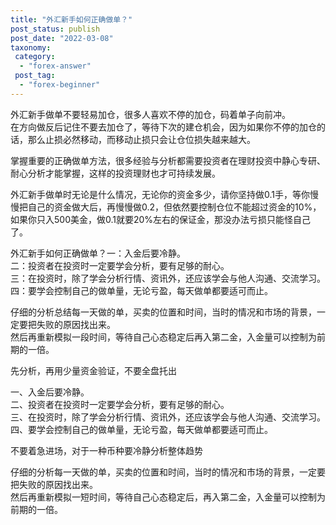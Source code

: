 ```yaml
---
title: "外汇新手如何正确做单？"
post_status: publish
post_date: "2022-03-08"
taxonomy:
 category: 
  - "forex-answer"
 post_tag: 
  - "forex-beginner"
---
```


外汇新手做单不要轻易加仓，很多人喜欢不停的加仓，码着单子向前冲。  
在方向做反后记住不要去加仓了，等待下次的建仓机会，因为如果你不停的加仓的话，那么止损必然移动，而移动止损只会让仓位损失越来越大。  

掌握重要的正确做单方法，很多经验与分析都需要投资者在理财投资中静心专研、耐心分析才能掌握，这样的投资理财也才可持续发展。  

外汇新手做单时无论是什么情况，无论你的资金多少，请你坚持做0.1手，等你慢慢把自己的资金做大后，再慢慢做0.2，但依然要控制仓位不能超过资金的10%，如果你只入500美金，做0.1就要20%左右的保证金，那没办法亏损只能怪自己了。  

外汇新手如何正确做单？一：入金后要冷静。  
二：投资者在投资时一定要学会分析，要有足够的耐心。  
三：在投资时，除了学会分析行情、资讯外，还应该学会与他人沟通、交流学习。  
四：要学会控制自己的做单量，无论亏盈，每天做单都要适可而止。  

仔细的分析总结每一天做的单，买卖的位置和时间，当时的情况和市场的背景，一定要把失败的原因找出来。  
然后再重新模拟一段时间，等待自己心态稳定后再入第二金，入金量可以控制为前期的一倍。  

先分析，再用少量资金验证，不要全盘托出

一、入金后要冷静。  
二、投资者在投资时一定要学会分析，要有足够的耐心。  
三、在投资时，除了学会分析行情、资讯外，还应该学会与他人沟通、交流学习。  
四、要学会控制自己的做单量，无论亏盈，每天做单都要适可而止。  

不要着急进场，对于一种币种要冷静分析整体趋势

仔细的分析每一天做的单，买卖的位置和时间，当时的情况和市场的背景，一定要把失败的原因找出来。  
然后再重新模拟一短时间，等待自己心态稳定后，再入第二金，入金量可以控制为前期的一倍。
